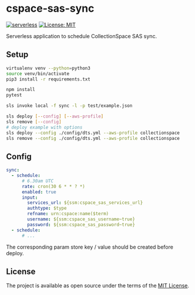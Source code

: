 # cspace-sas-sync

[![serverless](http://public.serverless.com/badges/v3.svg)](http://www.serverless.com) [![License: MIT](https://img.shields.io/badge/license-MIT-blue.svg)](http://opensource.org/licenses/MIT)

Serverless application to schedule CollectionSpace SAS sync.

## Setup

```bash
virtualenv venv --python=python3
source venv/bin/activate
pip3 install -r requirements.txt

npm install
pytest

sls invoke local -f sync -l -p test/example.json

sls deploy [--config] [--aws-profile]
sls remove [--config]
# deploy example with options
sls deploy --config ./config/dts.yml --aws-profile collectionspace
sls remove --config ./config/dts.yml --aws-profile collectionspace
```

## Config

```yml
sync:
  - schedule:
      # 6.30am UTC
      rate: cron(30 6 * * ? *)
      enabled: true
      input:
        services_url: ${ssm:cspace_sas_services_url}
        authtype: $type
        refname: urn:cspace:name($term)
        username: ${ssm:cspace_sas_username~true}
        password: ${ssm:cspace_sas_password~true}
  - schedule:
      # ...
```

The corresponding param store key / value should be created before deploy.

## License

The project is available as open source under the terms of the [MIT License](http://opensource.org/licenses/MIT).
